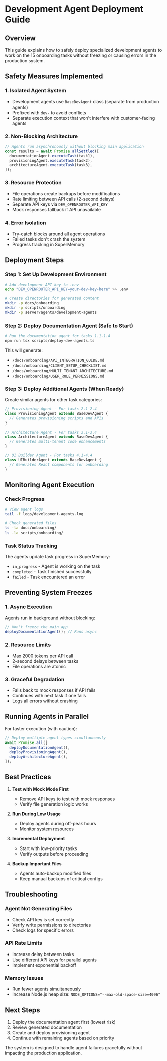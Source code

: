 # Development Agent Deployment Guide

## Overview

This guide explains how to safely deploy specialized development agents to work on the 15 onboarding tasks without freezing or causing errors in the production system.

## Safety Measures Implemented

### 1. **Isolated Agent System**

- Development agents use `BaseDevAgent` class (separate from production agents)
- Prefixed with `dev-` to avoid conflicts
- Separate execution context that won't interfere with customer-facing agents

### 2. **Non-Blocking Architecture**

```typescript
// Agents run asynchronously without blocking main application
const results = await Promise.allSettled([
  documentationAgent.executeTask(task1),
  provisioningAgent.executeTask(task2),
  architectureAgent.executeTask(task3),
]);
```

### 3. **Resource Protection**

- File operations create backups before modifications
- Rate limiting between API calls (2-second delays)
- Separate API keys via `DEV_OPENROUTER_API_KEY`
- Mock responses fallback if API unavailable

### 4. **Error Isolation**

- Try-catch blocks around all agent operations
- Failed tasks don't crash the system
- Progress tracking in SuperMemory

## Deployment Steps

### Step 1: Set Up Development Environment

```bash
# Add development API key to .env
echo "DEV_OPENROUTER_API_KEY=your-dev-key-here" >> .env

# Create directories for generated content
mkdir -p docs/onboarding
mkdir -p scripts/onboarding
mkdir -p server/agents/development-agents
```

### Step 2: Deploy Documentation Agent (Safe to Start)

```bash
# Run the documentation agent for tasks 1.1-1.4
npm run tsx scripts/deploy-dev-agents.ts
```

This will generate:

- `/docs/onboarding/API_INTEGRATION_GUIDE.md`
- `/docs/onboarding/CLIENT_SETUP_CHECKLIST.md`
- `/docs/onboarding/MULTI_TENANT_ARCHITECTURE.md`
- `/docs/onboarding/USER_ROLE_PERMISSIONS.md`

### Step 3: Deploy Additional Agents (When Ready)

Create similar agents for other task categories:

```typescript
// Provisioning Agent - For tasks 2.1-2.4
class ProvisioningAgent extends BaseDevAgent {
  // Generates provisioning scripts and APIs
}

// Architecture Agent - For tasks 3.1-3.4
class ArchitectureAgent extends BaseDevAgent {
  // Generates multi-tenant code enhancements
}

// UI Builder Agent - For tasks 4.1-4.4
class UIBuilderAgent extends BaseDevAgent {
  // Generates React components for onboarding
}
```

## Monitoring Agent Execution

### Check Progress

```bash
# View agent logs
tail -f logs/development-agents.log

# Check generated files
ls -la docs/onboarding/
ls -la scripts/onboarding/
```

### Task Status Tracking

The agents update task progress in SuperMemory:

- `in_progress` - Agent is working on the task
- `completed` - Task finished successfully
- `failed` - Task encountered an error

## Preventing System Freezes

### 1. **Async Execution**

Agents run in background without blocking:

```typescript
// Won't freeze the main app
deployDocumentationAgent(); // Runs async
```

### 2. **Resource Limits**

- Max 2000 tokens per API call
- 2-second delays between tasks
- File operations are atomic

### 3. **Graceful Degradation**

- Falls back to mock responses if API fails
- Continues with next task if one fails
- Logs all errors without crashing

## Running Agents in Parallel

For faster execution (with caution):

```typescript
// Deploy multiple agent types simultaneously
await Promise.all([
  deployDocumentationAgent(),
  deployProvisioningAgent(),
  deployArchitectureAgent(),
]);
```

## Best Practices

1. **Test with Mock Mode First**
   - Remove API keys to test with mock responses
   - Verify file generation logic works

2. **Run During Low Usage**
   - Deploy agents during off-peak hours
   - Monitor system resources

3. **Incremental Deployment**
   - Start with low-priority tasks
   - Verify outputs before proceeding

4. **Backup Important Files**
   - Agents auto-backup modified files
   - Keep manual backups of critical configs

## Troubleshooting

### Agent Not Generating Files

- Check API key is set correctly
- Verify write permissions to directories
- Check logs for specific errors

### API Rate Limits

- Increase delay between tasks
- Use different API keys for parallel agents
- Implement exponential backoff

### Memory Issues

- Run fewer agents simultaneously
- Increase Node.js heap size: `NODE_OPTIONS="--max-old-space-size=4096"`

## Next Steps

1. Deploy the documentation agent first (lowest risk)
2. Review generated documentation
3. Create and deploy provisioning agent
4. Continue with remaining agents based on priority

The system is designed to handle agent failures gracefully without impacting the production application.
